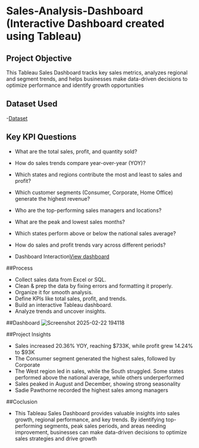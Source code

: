 # Sales-Analysis-Dashboard (Interactive  Dashboard created using Tableau)
## Project Objective
This Tableau Sales Dashboard tracks key sales metrics, analyzes regional and segment trends, and helps businesses make data-driven decisions to optimize performance and identify growth opportunities

## Dataset Used

-<a href="https://github.com/AvinashCodes10/Sales-Analysis-Dashboard/blob/main/Sales%20Data.xls">Dataset</a>

## Key KPI Questions
- What are the total sales, profit, and quantity sold?
- How do sales trends compare year-over-year (YOY)?
- Which states and regions contribute the most and least to sales and profit?
- Which customer segments (Consumer, Corporate, Home Office) generate the highest revenue?
- Who are the top-performing sales managers and locations?
- What are the peak and lowest sales months?
- Which states perform above or below the national sales average?
- How do sales and profit trends vary across different periods?

- Dashboard Interaction<a href="https://github.com/AvinashCodes10/Sales-Analysis-Dashboard/blob/main/Screenshot%202025-02-22%20194118.png">View dashboard</a>

##Process
- Collect sales data from Excel or SQL.
- Clean & prep the data by fixing errors and formatting it properly.
- Organize it for smooth analysis.
- Define KPIs like total sales, profit, and trends.
- Build an interactive Tableau dashboard.
- Analyze trends and uncover insights.

##Dashboard
![Screenshot 2025-02-22 194118](https://github.com/user-attachments/assets/9ccc16ca-3dd2-45f0-b237-3a0fec14be54)

##Project Insights
- Sales increased 20.36% YOY, reaching $733K, while profit grew 14.24% to $93K
- The Consumer segment generated the highest sales, followed by Corporate
- The West region led in sales, while the South struggled. Some states performed above the national average, while others underperformed
- Sales peaked in August and December, showing strong seasonality
- Sadie Pawthorne recorded the highest sales among managers

##Coclusion
- This Tableau Sales Dashboard provides valuable insights into sales growth, regional performance, and key trends. By identifying top-performing segments, peak sales periods, and areas needing improvement, businesses can make data-driven decisions to optimize sales strategies and drive growth
